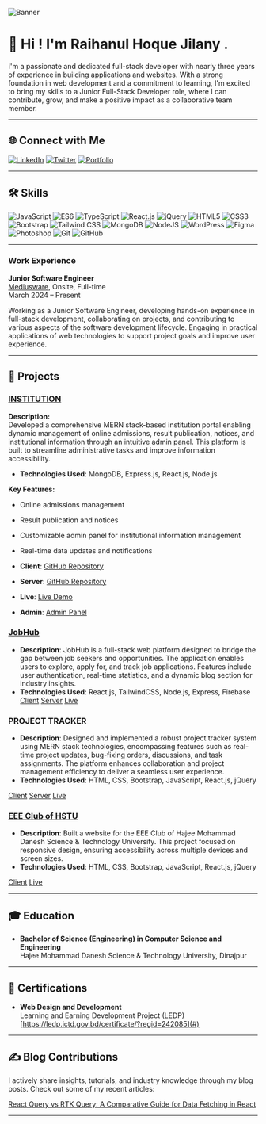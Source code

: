 ![Banner](https://i.imgur.com/A5mJi9i.png) <!-- Replace with your actual banner URL -->

# 👋 Hi ! I'm Raihanul Hoque Jilany .

I'm a passionate and dedicated full-stack developer with nearly three years of experience in building applications and websites. With a strong foundation in web development and a commitment to learning, I'm excited to bring my skills to a Junior Full-Stack Developer role, where I can contribute, grow, and make a positive impact as a collaborative team member.

---

## 🌐 Connect with Me

[![LinkedIn](https://img.shields.io/badge/-LinkedIn-blue?logo=linkedin&logoColor=white)](https://www.linkedin.com/in/raihanul-hoque-jilany-7717011b1/)
[![Twitter](https://img.shields.io/badge/-Twitter-1DA1F2?logo=twitter&logoColor=white)](https://x.com/akjilan2)
[![Portfolio](https://img.shields.io/badge/-Portfolio-000000?logo=github&logoColor=white)](https://jilan-portfolio.netlify.app/)


---

## 🛠 Skills

![JavaScript](https://img.shields.io/badge/-JavaScript-F7DF1E?logo=javascript&logoColor=black)
![ES6](https://img.shields.io/badge/-ES6-yellow?logo=javascript&logoColor=black)
![TypeScript](https://img.shields.io/badge/-TypeScript-3178C6?logo=typescript&logoColor=white)
![React.js](https://img.shields.io/badge/-React-61DAFB?logo=react&logoColor=black)
![jQuery](https://img.shields.io/badge/-jQuery-0769AD?logo=jquery&logoColor=white)
![HTML5](https://img.shields.io/badge/-HTML5-E34F26?logo=html5&logoColor=white)
![CSS3](https://img.shields.io/badge/-CSS3-1572B6?logo=css3&logoColor=white)
![Bootstrap](https://img.shields.io/badge/-Bootstrap-7952B3?logo=bootstrap&logoColor=white)
![Tailwind CSS](https://img.shields.io/badge/-TailwindCSS-38B2AC?logo=tailwind-css&logoColor=white)
![MongoDB](https://img.shields.io/badge/-MongoDB-47A248?logo=mongodb&logoColor=white)
![NodeJS](https://img.shields.io/badge/-Node.js-339933?logo=node.js&logoColor=white)
![WordPress](https://img.shields.io/badge/-WordPress-21759B?logo=wordpress&logoColor=white)
![Figma](https://img.shields.io/badge/-Figma-F24E1E?logo=figma&logoColor=white)
![Photoshop](https://img.shields.io/badge/-Photoshop-31A8FF?logo=adobe-photoshop&logoColor=white)
![Git](https://img.shields.io/badge/-Git-F05032?logo=git&logoColor=white)
![GitHub](https://img.shields.io/badge/-GitHub-181717?logo=github&logoColor=white)

---

### Work Experience

**Junior Software Engineer**  
[Mediusware](https://www.mediusware.com/), Onsite, Full-time  
March 2024 – Present

Working as a Junior Software Engineer, developing hands-on experience in full-stack development, collaborating on projects, and contributing to various aspects of the software development lifecycle. Engaging in practical applications of web technologies to support project goals and improve user experience.

---

## 🚀 Projects

### [INSTITUTION](https://github.com/akjilan/INSTITUTE_PROJECT)

**Description:**  
Developed a comprehensive MERN stack-based institution portal enabling dynamic management of online admissions, result publication, notices, and institutional information through an intuitive admin panel. This platform is built to streamline administrative tasks and improve information accessibility.

- **Technologies Used**: MongoDB, Express.js, React.js, Node.js

**Key Features:**  
- Online admissions management
- Result publication and notices
- Customizable admin panel for institutional information management
- Real-time data updates and notifications

- **Client**: [GitHub Repository](https://github.com/akjilan/INSTITUTE_PROJECT) 
- **Server**: [GitHub Repository](https://github.com/akjilan/INSTITUTION_MEGA_BACKEND/) 
- **Live**: [Live Demo](https://institution-client.netlify.app/) 
- **Admin**: [Admin Panel](https://institution-admin-panel.netlify.app/)


### [JobHub](https://github.com/akjilan/JOBHUB)
- **Description**: JobHub is a full-stack web platform designed to bridge the gap between job seekers and opportunities. The application enables users to explore, apply for, and track job applications. Features include user authentication, real-time statistics, and a dynamic blog section for industry insights.
- **Technologies Used**: React.js, TailwindCSS, Node.js, Express, Firebase
[Client](https://github.com/akjilan/JOBHUB) [Server](https://github.com/akjilan/JOBHUB-SERVER) [Live](https://jobhub-jilan.web.app/)


###  PROJECT TRACKER
- **Description**: Designed and implemented a robust project tracker system using MERN stack technologies, encompassing features such as real-time project updates, bug-fixing orders, discussions, and task assignments. The platform enhances collaboration and project management efficiency to deliver a seamless user experience.
- **Technologies Used**: HTML, CSS, Bootstrap, JavaScript, React.js, jQuery

[Client](https://github.com/akjilan/PROJECT-MANAGEMENT-24/tree/main/frontend) [Server](https://github.com/akjilan/PROJECT-MANAGEMENT-24/tree/main/backend) [Live](https://project-tracker-official.netlify.app/)


### [EEE Club of HSTU](https://github.com/akjilan/Project-EEECLUBOFHSTU)
- **Description**: Built a website for the EEE Club of Hajee Mohammad Danesh Science & Technology University. This project focused on responsive design, ensuring accessibility across multiple devices and screen sizes.
- **Technologies Used**: HTML, CSS, Bootstrap, JavaScript, React.js, jQuery


[Client](https://github.com/akjilan/Project-EEECLUBOFHSTU) [Live](https://eeeclubofhstu.netlify.app/)


---

## 🎓 Education

- **Bachelor of Science (Engineering) in Computer Science and Engineering**  
  Hajee Mohammad Danesh Science & Technology University, Dinajpur

---

## 📜 Certifications

- **Web Design and Development**  
  Learning and Earning Development Project (LEDP)  
  [https://ledp.ictd.gov.bd/certificate/?regid=242085](#)

---

## ✍️ Blog Contributions

I actively share insights, tutorials, and industry knowledge through my blog posts. Check out some of my recent articles:

[React Query vs RTK Query: A
Comparative Guide for Data Fetching in React](https://www.mediusware.com/blog/details/react-query-vs-rtk-query-a-comparative-guide-for-d)

---



